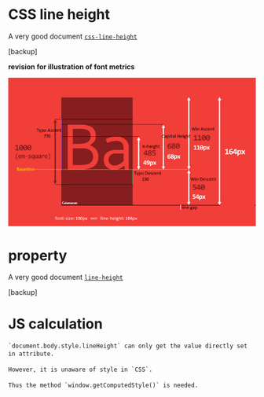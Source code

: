 ---
---

# CSS line height


A very good document [`css-line-height`](https://iamvdo.me/en/blog/css-font-metrics-line-height-and-vertical-align)

[backup]


**revision for illustration of font metrics**

![font-metrics](file/line-height-upm-px-equivalent.png)


# property

A very good document [`line-height`](https://marksheet.io/css-line-height.html)

[backup]


# JS calculation

```warning
`document.body.style.lineHeight` can only get the value directly set in attribute.

However, it is unaware of style in `CSS`.

Thus the method `window.getComputedStyle()` is needed.
```


